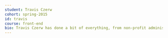 ```yaml
---
student: Travis Czerw
cohort: spring-2015
id: travis
course: front-end
bio: Travis Czerw has done a bit of everything, from non-profit administration and payroll to working on farms and being a licensed irrigator. The constants along this journey are a love of building and learning. Besides perhaps having the most difficult last name to pronounce ever, he loves all types of games, carpentry, gardening, and going on historically-based tirades.
---
```



